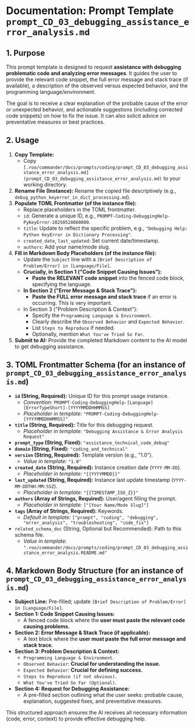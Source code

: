# Documentation: Prompt Template `prompt_CD_03_debugging_assistance_error_analysis.md`

## 1. Purpose

This prompt template is designed to request **assistance with debugging problematic code and analyzing error messages**. It guides the user to provide the relevant code snippet, the full error message and stack trace (if available), a description of the observed versus expected behavior, and the programming language/environment.

The goal is to receive a clear explanation of the probable cause of the error or unexpected behavior, and actionable suggestions (including corrected code snippets) on how to fix the issue. It can also solicit advice on preventative measures or best practices.

## 2. Usage

1.  **Copy Template:**
    *   Copy `[.roo/commander/docs/prompts/coding/prompt_CD_03_debugging_assistance_error_analysis.md](prompt_CD_03_debugging_assistance_error_analysis.md)` to your working directory.
2.  **Rename File (Instance):** Rename the copied file descriptively (e.g., `debug_python_keyerror_in_dict_processing.md`).
3.  **Populate TOML Frontmatter (of the instance file):**
    *   Replace placeholders in the TOML frontmatter.
    *   `id`: Generate a unique ID, e.g., `PROMPT-Coding-DebuggingHelp-PyKeyError-20250528080000`.
    *   `title`: Update to reflect the specific problem, e.g., `"Debugging Help: Python KeyError in Dictionary Processing"`.
    *   `created_date`, `last_updated`: Set current date/timestamp.
    *   `authors`: Add your name/mode slug.
4.  **Fill in Markdown Body Placeholders (of the instance file):**
    *   Update the `Subject` line with a `[Brief Description of Problem/Error] in [Language/File]`.
    *   **Crucially, in Section 1 ("Code Snippet Causing Issues"):**
        *   **Paste the RELEVANT code snippet** into the fenced code block, specifying the language.
    *   **In Section 2 ("Error Message & Stack Trace"):**
        *   **Paste the FULL error message and stack trace** if an error is occurring. This is very important.
    *   In Section 3 ("Problem Description & Context"):
        *   Specify the `Programming Language & Environment`.
        *   Clearly describe the `Observed Behavior` and `Expected Behavior`.
        *   List `Steps to Reproduce` if needed.
        *   Optionally, mention `What You've Tried So Far`.
5.  **Submit to AI:** Provide the completed Markdown content to the AI model to get debugging assistance.

## 3. TOML Frontmatter Schema (for an instance of `prompt_CD_03_debugging_assistance_error_analysis.md`)

*   **`id` (String, Required):** Unique ID for this prompt usage instance.
    *   *Convention:* `PROMPT-Coding-DebuggingHelp-[Language][ErrorTypeShort]-[YYYYMMDDHHMMSS]`
    *   *Placeholder in template:* `"PROMPT-Coding-DebuggingHelp-[YYYYMMDDHHMMSS]"`
*   **`title` (String, Required):** Title for this debugging request.
    *   *Placeholder in template:* `"Debugging Assistance & Error Analysis Request"`
*   **`prompt_type` (String, Fixed):** `"assistance_technical_code_debug"`
*   **`domain` (String, Fixed):** `"coding_and_technical"`
*   **`version` (String, Required):** Template version (e.g., "1.0").
    *   *Value in template:* `"1.0"`
*   **`created_date` (String, Required):** Instance creation date (`YYYY-MM-DD`).
    *   *Placeholder in template:* `"{{YYYYMMDD}}"`
*   **`last_updated` (String, Required):** Instance last update timestamp (`YYYY-MM-DDTHH:MM:SSZ`).
    *   *Placeholder in template:* `"{{TIMESTAMP_ISO_Z}}"`
*   **`authors` (Array of Strings, Required):** User/agent filling the prompt.
    *   *Placeholder in template:* `["[Your Name/Mode Slug]"]`
*   **`tags` (Array of Strings, Required):** Keywords.
    *   *Default in template:* `["prompt", "coding", "debugging", "error_analysis", "troubleshooting", "code_fix"]`
*   `related_schema_doc` (String, Optional but Recommended): Path to this schema file.
    *   *Value in template:* `".roo/commander/docs/prompts/coding/prompt_CD_03_debugging_assistance_error_analysis.README.md"`

## 4. Markdown Body Structure (for an instance of `prompt_CD_03_debugging_assistance_error_analysis.md`)

*   **Subject Line:** Pre-filled; update `[Brief Description of Problem/Error] in [Language/File]`.
*   **Section 1: Code Snippet Causing Issues:**
    *   A fenced code block where the **user must paste the relevant code causing problems.**
*   **Section 2: Error Message & Stack Trace (if applicable):**
    *   A text block where the **user must paste the full error message and stack trace.**
*   **Section 3: Problem Description & Context:**
    *   `Programming Language & Environment`.
    *   `Observed Behavior`: **Crucial for understanding the issue.**
    *   `Expected Behavior`: **Crucial for defining success.**
    *   `Steps to Reproduce (if not obvious)`.
    *   `What You've Tried So Far (Optional)`.
*   **Section 4: Request for Debugging Assistance:**
    *   A pre-filled section outlining what the user seeks: probable cause, explanation, suggested fixes, and preventative measures.

This structured approach ensures the AI receives all necessary information (code, error, context) to provide effective debugging help.